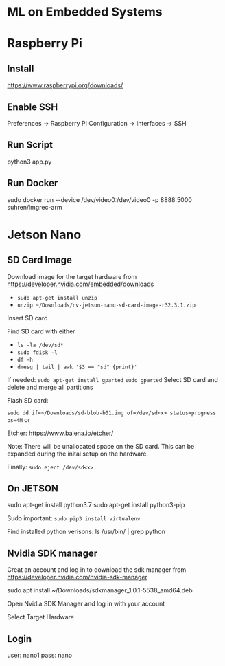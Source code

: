 # ML on Embedded Systems

# Raspberry Pi

## Install 
https://www.raspberrypi.org/downloads/

## Enable SSH
Preferences -> Raspberry PI Configuration -> Interfaces -> SSH

## Run Script
python3 app.py

## Run Docker
sudo docker run --device /dev/video0:/dev/video0 -p 8888:5000 suhren/imgrec-arm

## 

# Jetson Nano

## SD Card Image
Download image for the target hardware from
https://developer.nvidia.com/embedded/downloads

* `sudo apt-get install unzip`
* `unzip ~/Downloads/nv-jetson-nano-sd-card-image-r32.3.1.zip`

Insert SD card

Find SD card with either
* `ls -la /dev/sd*`
* `sudo fdisk -l`
* `df -h`
* `dmesg | tail | awk '$3 == "sd" {print}'`

If needed:
`sudo apt-get install gparted`
`sudo gparted`
Select SD card and delete and merge all partitions

Flash SD card:

`sudo dd if=~/Downloads/sd-blob-b01.img of=/dev/sd<x> status=progress bs=4M`
or 

Etcher:
https://www.balena.io/etcher/

Note: There will be unallocated space on the SD card. This can be expanded during the inital setup on the hardware.

Finally:
`sudo eject /dev/sd<x>`

## On JETSON

sudo apt-get install python3.7
sudo apt-get install python3-pip

Sudo important:
`sudo pip3 install virtualenv`

Find installed python verisons:
ls /usr/bin/ | grep python


## Nvidia SDK manager
Creat an account and log in to download the sdk manager from
https://developer.nvidia.com/nvidia-sdk-manager

sudo apt install ~/Downloads/sdkmanager_1.0.1-5538_amd64.deb

Open Nvidia SDK Manager and log in with your account

Select Target Hardware

## Login
user: nano1
pass: nano